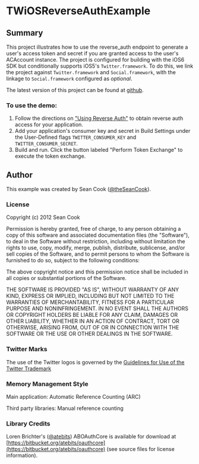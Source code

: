#	TWiOSReverseAuthExample 

##	Summary 
This project illustrates how to use the reverse\_auth endpoint to generate a user's access token and secret if you are granted access to the user's ACAccount instance.  The project is configured for building with the iOS6 SDK but conditionally supports iOS5's `Twitter.framework`.  To do this, we link the project against `Twitter.framework` and `Social.framework`, with the linkage to `Social.framework` configured as _optional_.  

The latest version of this project can be found at [github](https://github.com/seancook/TWiOS5ReverseAuthExample).

### To use the demo:

1. Follow the directions on ["Using Reverse Auth"](https://dev.twitter.com/docs/ios/using-reverse-auth) to obtain reverse auth access for your application.
2. Add your application's consumer key and secret in Build Settings under the User-Defined flags `TWITTER_CONSUMER_KEY` and `TWITTER_CONSUMER_SECRET`.
3. Build and run.  Click the button labeled "Perform Token Exchange" to execute the token exchange.

## Author

This example was created by Sean Cook ([@theSeanCook](http://twitter.com/theSeanCook)).

###  License

Copyright (c) 2012 Sean Cook

Permission is hereby granted, free of charge, to any person obtaining a copy of this software and associated documentation files (the "Software"), to deal in the Software without restriction, including without limitation the rights to use, copy, modify, merge, publish, distribute, sublicense, and/or sell copies of the Software, and to permit persons to whom the Software is furnished to do so, subject to the following conditions:

The above copyright notice and this permission notice shall be included in all copies or substantial portions of the Software.

THE SOFTWARE IS PROVIDED "AS IS", WITHOUT WARRANTY OF ANY KIND, EXPRESS OR IMPLIED, INCLUDING BUT NOT LIMITED TO THE WARRANTIES OF MERCHANTABILITY, FITNESS FOR A PARTICULAR PURPOSE AND NONINFRINGEMENT. IN NO EVENT SHALL THE AUTHORS OR COPYRIGHT HOLDERS BE LIABLE FOR ANY CLAIM, DAMAGES OR OTHER LIABILITY, WHETHER IN AN ACTION OF CONTRACT, TORT OR OTHERWISE, ARISING FROM, OUT OF OR IN CONNECTION WITH THE SOFTWARE OR THE USE OR OTHER DEALINGS IN THE SOFTWARE.

### Twitter Marks

The use of the Twitter logos is governed by the [Guidelines for Use of the Twitter Trademark](https://support.twitter.com/articles/77641-guidelines-for-use-of-the-twitter-trademark)

### Memory Management Style

Main application:  Automatic Reference Counting (ARC)

Third party libraries: Manual reference counting

### Library Credits
Loren Brichter's ([@atebits](http://twitter.com/lorenb)) ABOAuthCore is available for download at [https://bitbucket.org/atebits/oauthcore](https://bitbucket.org/atebits/oauthcore) (see source files for license information).